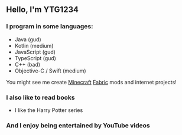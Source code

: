 ## Hello, I'm YTG1234

<!--
**YTG1234/YTG1234** is a ✨ _special_ ✨ repository because its `README.md` (this file) appears on your GitHub profile.
-->

### I program in some languages:
- Java (gud)
- Kotlin (medium)
- JavaScript (gud)
- TypeScript (gud)
- C++ (bad)
- Objective-C / Swift (medium)

You might see me create [Minecraft](https://minecraft.net/) [Fabric](https://fabricmc.net/) mods and internet projects!

### I also like to read books
- I like the Harry Potter series

### And I enjoy being entertained by YouTube videos
